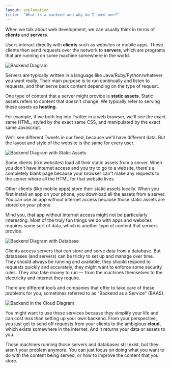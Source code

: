```yaml
---
layout: explanation
title:  "What is a backend and why do I need one?"
---
```


When we talk about web development, we can usually think in terms of **clients** and **servers**.

Users interact directly with **clients** such as websites or mobile apps. These clients then send requests over the network to **servers**, which are programs that are running on some machine somewhere in the world.

![Backend Diagram]({{site.baseurl}}/assets/backend/diagram_backend_01.png)

Servers are typically written in a language like Java/Ruby/Python/whatever you want really. Their main purpose is to run continually and listen to requests, and then serve back content depending on the type of request.

One type of content that a server might provide is **static assets**. Static assets refers to content that doesn't change. We typically refer to serving these assets as **hosting**.

For example, if we both log into Twitter in a web browser, we'll see the exact same HTML, styled by the exact same CSS, and manipulated by the exact same Javascript.

We'll see different Tweets in our feed, because we'll have different data. But the layout and style of the website is the same for every user.

![Backend Diagram with Static Assets]({{site.baseurl}}/assets/backend/diagram_backend_02.png)

Some clients (like websites) load all their static assets from a server. When you don't have internet access and you try to go to a website, there's a completely blank page because your browser can't make any requests to the server where all the HTML for that website lives.

Other clients (like mobile apps) store their static assets locally. When you first install an app on your phone, you download all the assets from a server. You can use an app without internet access because those static assets are stored on your phone.

Mind you, that app without internet access might not be particularly interesting. Most of the truly fun things we do with apps and websites requires some sort of data, which is another type of content that servers provide.

![Backend Diagram with Database]({{site.baseurl}}/assets/backend/diagram_backend_03.png)

Clients access servers that can store and serve data from a database. But databases (and servers) can be tricky to set up and manage over time. They should always be running and available, they should respond to requests quickly and accurately, they might want to enforce some security rules. They also take money to run — from the machines themselves to the electricity and internet they require.

There are different tools and companies that offer to take care of these problems for you, sometimes referred to as "Backend as a Service" (BAAS).

![Backend in the Cloud Diagram]({{site.baseurl}}/assets/backend/diagram_backend_04.png)

You might want to use these services because they simplify your life and can cost less than setting up your own backend. From your perspective, you just get to send off requests from your clients to the ambigious **cloud**, which exists somewhere in the internet. And it returns your data or assets to you.

Those machines running those servers and databases still exist, but they aren't your problem anymore. You can just focus on doing what you want to do with the content being served, or how to improve the content that you store.